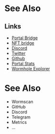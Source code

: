 # See Also

## Links

* [Portal Bridge ](https://www.portalbridge.com/#/transfer)
* [NFT bridge](https://www.portalbridge.com/#/nft)
* [Discord](https://discord.gg/hJfuptmg6b)
* [Twitter](https://twitter.com/wormholecrypto)
* [Github](https://github.com/certusone/wormhole)
* [Portal Stats](https://www.portalbridge.com/#/stats)
* [Wormhole Explorer](https://wormholenetwork.com/en/explorer)


# See Also

- Wormscan
- GitHub
- Discord
- Telegram
- Metrics
- ...